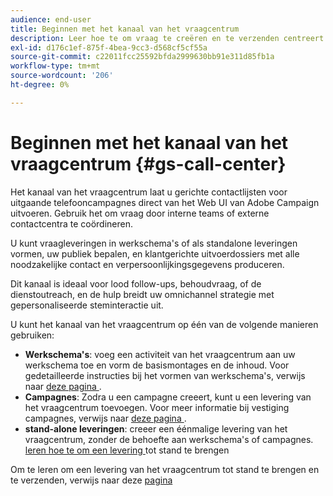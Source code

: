 ```yaml
---
audience: end-user
title: Beginnen met het kanaal van het vraagcentrum
description: Leer hoe te om vraag te creëren en te verzenden centreert leveringen met Adobe Campaign Web
exl-id: d176c1ef-875f-4bea-9cc3-d568cf5cf55a
source-git-commit: c22011fcc25592bfda2999630bb91e311d85fb1a
workflow-type: tm+mt
source-wordcount: '206'
ht-degree: 0%

---
```


# Beginnen met het kanaal van het vraagcentrum {#gs-call-center}

Het kanaal van het vraagcentrum laat u gerichte contactlijsten voor uitgaande telefooncampagnes direct van het Web UI van Adobe Campaign uitvoeren. Gebruik het om vraag door interne teams of externe contactcentra te coördineren.

U kunt vraagleveringen in werkschema&#39;s of als standalone leveringen vormen, uw publiek bepalen, en klantgerichte uitvoerdossiers met alle noodzakelijke contact en verpersoonlijkingsgegevens produceren.

Dit kanaal is ideaal voor lood follow-ups, behoudvraag, of de dienstoutreach, en de hulp breidt uw omnichannel strategie met gepersonaliseerde steminteractie uit.

U kunt het kanaal van het vraagcentrum op één van de volgende manieren gebruiken:

* **Werkschema&#39;s**: voeg een activiteit van het vraagcentrum aan uw werkschema toe en vorm de basismontages en de inhoud. Voor gedetailleerde instructies bij het vormen van werkschema&#39;s, verwijs naar [ deze pagina ](../workflows/gs-workflow-creation.md).
* **Campagnes**: Zodra u een campagne creeert, kunt u een levering van het vraagcentrum toevoegen. Voor meer informatie bij vestiging campagnes, verwijs naar [ deze pagina ](../campaigns/gs-campaigns.md).
* **stand-alone leveringen**: creeer een éénmalige levering van het vraagcentrum, zonder de behoefte aan werkschema&#39;s of campagnes. [ leren hoe te om een levering ](../msg/gs-deliveries.md) tot stand te brengen

Om te leren om een levering van het vraagcentrum tot stand te brengen en te verzenden, verwijs naar deze [ pagina ](../call-center/create-call-center.md)
